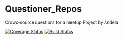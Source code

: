 # Questioner_Repos
Crowd-source questions for a meetup
Project by Andela

[![Coverage Status](https://coveralls.io/repos/github/ViaChristopheH/Questioner_Repos/badge.svg?branch=develop)](https://coveralls.io/github/ViaChristopheH/Questioner_Repos?branch=develop)
[![Build Status](https://travis-ci.org/ViaChristopheH/Questioner_Repos.svg?branch=develop)](https://travis-ci.org/ViaChristopheH/Questioner_Repos)

